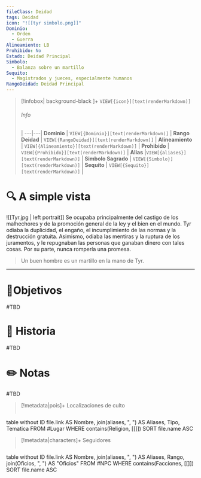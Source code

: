 ```yaml
---
fileClass: Deidad
tags: Deidad
icon: "![[tyr simbolo.png]]"
Dominio:
  - Orden
  - Guerra
Alineamiento: LB
Prohibido: No
Estado: Deidad Principal
Simbolo:
  - Balanza sobre un martillo
Sequito:
  - Magistrados y jueces, especialmente humanos
RangoDeidad: Deidad Principal
---
```


> [!infobox| background-black ]+
`VIEW[{icon}][text(renderMarkdown)]`
> ###### Info
>  |
> ---|---|
> **Dominio** | `VIEW[{Dominio}][text(renderMarkdown)]` |
> **Rango Deidad** | `VIEW[{RangoDeidad}][text(renderMarkdown)]` |
> **Alineamiento** | `VIEW[{Alineamiento}][text(renderMarkdown)]` |
> **Prohibido** | `VIEW[{Prohibido}][text(renderMarkdown)]` |
> **Alias** |`VIEW[{aliases}][text(renderMarkdown)]` |
> **Simbolo Sagrado** | `VIEW[{Simbolo}][text(renderMarkdown)]` |
> **Sequito** | `VIEW[{Sequito}][text(renderMarkdown)]` |
# 🔍 A simple vista
![[Tyr.jpg | left portrait]]
Se ocupaba principalmente del castigo de los malhechores y de la promoción general de la ley y el bien en el mundo. Tyr odiaba la duplicidad, el engaño, el incumplimiento de las normas y la destrucción gratuita. Asimismo, odiaba las mentiras y la ruptura de los juramentos, y le repugnaban las personas que ganaban dinero con tales cosas. Por su parte, nunca rompería una promesa.
> Un buen hombre es un martillo en la mano de Tyr.

---
# 🎯Objetivos
#TBD
# 📜 Historia
#TBD
# ✏️ Notas
#TBD

> [!metadata|pois]+ Localizaciones de culto
> ```dataview
table without ID file.link AS Nombre, join(aliases, ", ") AS Aliases, Tipo, Tematica
FROM #Lugar
WHERE  contains(Religion, [[]])
SORT file.name ASC

> [!metadata|characters]+ Seguidores
> ```dataview
table without ID file.link AS Nombre, join(aliases, ", ") AS Aliases, Rango, join(Oficios, ", ") AS "Oficios"
FROM #NPC
WHERE  contains(Facciones, [[]])
SORT file.name ASC
